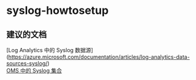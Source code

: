 
<properties
    pageTitle="syslog-howtosetup"
    description="与 Syslog 相关的问题：如何设置"
    service="microsoft.operationalinsights"
    resource="operationalinsightsaccounts"
    authors="adoylemsft"
    displayorder=""
    selfHelpType="generic"
    supportTopicIds="32536572"
    resourceTags=""
    productPesIds="15725"
    cloudEnvironments="public, Blackforest, Fairfax"
/>


# <a name="syslog-howtosetup"></a>syslog-howtosetup


## <a name="recommended-documents"></a>**建议的文档**
[Log Analytics 中的 Syslog 数据源] (https://azure.microsoft.com/documentation/articles/log-analytics-data-sources-syslog/) <br>
[OMS 中的 Syslog 集合](https://blogs.technet.microsoft.com/msoms/2016/05/12/syslog-collection-in-operations-management-suite/)


<!--HONumber=Dec16_HO1-->


